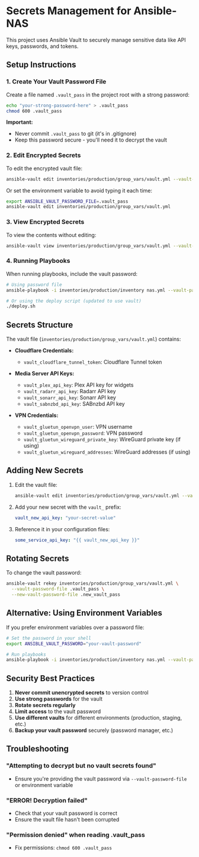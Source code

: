 # Secrets Management for Ansible-NAS

This project uses Ansible Vault to securely manage sensitive data like API keys, passwords, and tokens.

## Setup Instructions

### 1. Create Your Vault Password File

Create a file named `.vault_pass` in the project root with a strong password:

```bash
echo "your-strong-password-here" > .vault_pass
chmod 600 .vault_pass
```

**Important:** 
- Never commit `.vault_pass` to git (it's in .gitignore)
- Keep this password secure - you'll need it to decrypt the vault

### 2. Edit Encrypted Secrets

To edit the encrypted vault file:

```bash
ansible-vault edit inventories/production/group_vars/vault.yml --vault-password-file .vault_pass
```

Or set the environment variable to avoid typing it each time:

```bash
export ANSIBLE_VAULT_PASSWORD_FILE=.vault_pass
ansible-vault edit inventories/production/group_vars/vault.yml
```

### 3. View Encrypted Secrets

To view the contents without editing:

```bash
ansible-vault view inventories/production/group_vars/vault.yml --vault-password-file .vault_pass
```

### 4. Running Playbooks

When running playbooks, include the vault password:

```bash
# Using password file
ansible-playbook -i inventories/production/inventory nas.yml --vault-password-file .vault_pass

# Or using the deploy script (updated to use vault)
./deploy.sh
```

## Secrets Structure

The vault file (`inventories/production/group_vars/vault.yml`) contains:

- **Cloudflare Credentials:**
  - `vault_cloudflare_tunnel_token`: Cloudflare Tunnel token

- **Media Server API Keys:**
  - `vault_plex_api_key`: Plex API key for widgets
  - `vault_radarr_api_key`: Radarr API key
  - `vault_sonarr_api_key`: Sonarr API key
  - `vault_sabnzbd_api_key`: SABnzbd API key

- **VPN Credentials:**
  - `vault_gluetun_openvpn_user`: VPN username
  - `vault_gluetun_openvpn_password`: VPN password
  - `vault_gluetun_wireguard_private_key`: WireGuard private key (if using)
  - `vault_gluetun_wireguard_addresses`: WireGuard addresses (if using)

## Adding New Secrets

1. Edit the vault file:
   ```bash
   ansible-vault edit inventories/production/group_vars/vault.yml --vault-password-file .vault_pass
   ```

2. Add your new secret with the `vault_` prefix:
   ```yaml
   vault_new_api_key: "your-secret-value"
   ```

3. Reference it in your configuration files:
   ```yaml
   some_service_api_key: "{{ vault_new_api_key }}"
   ```

## Rotating Secrets

To change the vault password:

```bash
ansible-vault rekey inventories/production/group_vars/vault.yml \
  --vault-password-file .vault_pass \
  --new-vault-password-file .new_vault_pass
```

## Alternative: Using Environment Variables

If you prefer environment variables over a password file:

```bash
# Set the password in your shell
export ANSIBLE_VAULT_PASSWORD="your-vault-password"

# Run playbooks
ansible-playbook -i inventories/production/inventory nas.yml --vault-pass-file <(echo $ANSIBLE_VAULT_PASSWORD)
```

## Security Best Practices

1. **Never commit unencrypted secrets** to version control
2. **Use strong passwords** for the vault
3. **Rotate secrets regularly**
4. **Limit access** to the vault password
5. **Use different vaults** for different environments (production, staging, etc.)
6. **Backup your vault password** securely (password manager, etc.)

## Troubleshooting

### "Attempting to decrypt but no vault secrets found"
- Ensure you're providing the vault password via `--vault-password-file` or environment variable

### "ERROR! Decryption failed"
- Check that your vault password is correct
- Ensure the vault file hasn't been corrupted

### "Permission denied" when reading .vault_pass
- Fix permissions: `chmod 600 .vault_pass`
